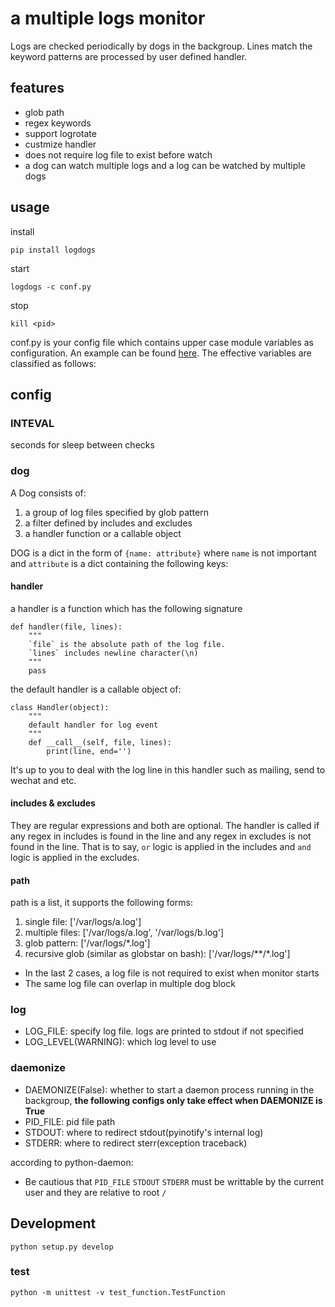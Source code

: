 # a multiple logs monitor

Logs are checked periodically by dogs in the backgroup. Lines match the keyword patterns are processed by user defined handler.

## features
* glob path
* regex keywords
* support logrotate
* custmize handler
* does not require log file to exist before watch
* a dog can watch multiple logs and a log can be watched by multiple dogs


## usage
install
```
pip install logdogs
```
start
```
logdogs -c conf.py
```
stop
```
kill <pid>
```

conf.py is your config file which contains upper case module variables as configuration. An example can be found [here](yanxurui/logdogs/blob/master/tests/conf.py). The effective variables are classified as follows:


## config

### INTEVAL
seconds for sleep between checks

### dog
A Dog consists of:

1. a group of log files specified by glob pattern
2. a filter defined by includes and excludes
3. a handler function or a callable object

DOG is a dict in the form of `{name: attribute}` where `name` is not important and `attribute` is a dict containing the following keys:

#### handler
a handler is a function which has the following signature
```
def handler(file, lines):
	"""
	`file` is the absolute path of the log file.
	`lines` includes newline character(\n)
	"""
	pass
```

the default handler is a callable object of:
```
class Handler(object):
    """
    default handler for log event
    """
    def __call__(self, file, lines):
        print(line, end='')

```
It's up to you to deal with the log line in this handler such as mailing, send to wechat and etc.

#### includes & excludes
They are regular expressions and both are optional.
The handler is called if any regex in includes is found in the line and any regex in excludes is not found in the line.
That is to say, `or` logic is applied in the includes and `and` logic is applied in the excludes.


#### path
path is a list, it supports the following forms:

1. single file: ['/var/logs/a.log']
2. multiple files: ['/var/logs/a.log', '/var/logs/b.log']
3. glob pattern: ['/var/logs/*.log']
4. recursive glob (similar as globstar on bash): ['/var/logs/**/*.log']

* In the last 2 cases, a log file is not required to exist when monitor starts
* The same log file can overlap in multiple dog block


### log
* LOG_FILE: specify log file. logs are printed to stdout if not specified
* LOG_LEVEL(WARNING): which log level to use


### daemonize
* DAEMONIZE(False): whether to start a daemon process running in the backgroup, **the following configs only take effect when DAEMONIZE is True**
* PID_FILE: pid file path
* STDOUT: where to redirect stdout(pyinotify's internal log)
* STDERR: where to redirect sterr(exception traceback)

according to python-daemon:

* Be cautious that `PID_FILE` `STDOUT` `STDERR` must be writtable by the current user and they are relative to root `/`


## Development

```
python setup.py develop
```

### test
```
python -m unittest -v test_function.TestFunction
```
